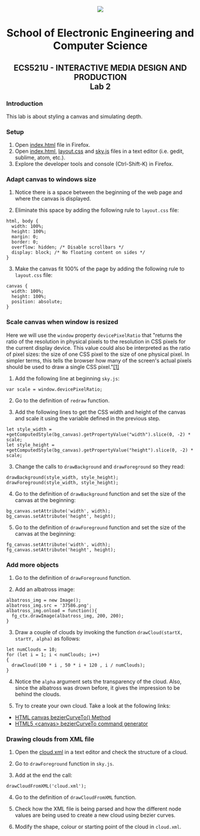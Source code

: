 <div align="center">
  <img src="https://www.qmul.ac.uk/blizard/media/blizard/images/logos/QMUL_White.png" />

# School of Electronic Engineering and Computer  Science

## ECS521U - INTERACTIVE MEDIA DESIGN AND PRODUCTION</br>Lab 2
</div>

### Introduction
This lab is about styling a canvas and simulating depth.

### Setup

1. Open [index.html](index.html) file in Firefox.
2. Open [index.html](index.html), [layout.css](layout.css) and [sky.js](sky.js) files in a text editor (i.e. gedit, sublime, atom, etc.).
3. Explore the developer tools and console (Ctrl-Shift-K) in Firefox.

### Adapt canvas to windows size

1. Notice there is a space between the beginning of the web page and where the canvas is displayed.

2. Eliminate this space by adding the following rule to `layout.css` file:

```
html, body {
  width: 100%;
  height: 100%;
  margin: 0;
  border: 0;
  overflow: hidden; /* Disable scrollbars */
  display: block; /* No floating content on sides */
}
```

3. Make the canvas fit 100% of the page by adding the following rule to `layout.css` file:

```
canvas {
  width: 100%;
  height: 100%;
  position: absolute;
}
```

### Scale canvas when window is resized

Here we will use the `window` property `devicePixelRatio` that "returns the ratio of the resolution in physical pixels to the resolution in CSS pixels for the current display device. This value could also be interpreted as the ratio of pixel sizes: the size of one CSS pixel to the size of one physical pixel. In simpler terms, this tells the browser how many of the screen's actual pixels should be used to draw a single CSS pixel."[\[1\]](https://developer.mozilla.org/en-US/docs/Web/API/Window/devicePixelRatio)

1. Add the following line at beginning `sky.js`:

```
var scale = window.devicePixelRatio;
```

2. Go to the definition of `redraw` function.

3. Add the following lines to get the CSS width and height of the canvas and scale it using the variable defined in the previous step.

```
let style_width = +getComputedStyle(bg_canvas).getPropertyValue("width").slice(0, -2) * scale;
let style_height = +getComputedStyle(bg_canvas).getPropertyValue("height").slice(0, -2) * scale;
```

3. Change the calls to `drawBackground` and `drawForeground` so they read:

```
drawBackground(style_width, style_height);
drawForeground(style_width, style_height);
```

4. Go to the definition of `drawBackground` function and set the size of the canvas at the beginning:

```
bg_canvas.setAttribute('width', width);
bg_canvas.setAttribute('height', height);
```

5. Go to the definition of `drawForeground` function and set the size of the canvas at the beginning:

```
fg_canvas.setAttribute('width', width);
fg_canvas.setAttribute('height', height);
```

### Add more objects

1. Go to the definition of `drawForeground` function.

2. Add an albatross image:

```
albatross_img = new Image();
albatross_img.src = '37586.png';
albatross_img.onload = function(){
  fg_ctx.drawImage(albatross_img, 200, 200);
}
```

3. Draw a couple of clouds by invoking the function `drawCloud(startX, startY, alpha)` as follows:

```
let numClouds = 10;
for (let i = 1; i < numClouds; i++)
{
  drawCloud(100 * i , 50 * i + 120 , i / numClouds);
}
```

4. Notice the `alpha` argument sets the transparency of the cloud. Also, since the albatross was drown before, it gives the impression to be behind the clouds.

5. Try to create your own cloud. Take a look at the following links:
* [HTML canvas bezierCurveTo() Method](https://www.w3schools.com/tags/canvas_beziercurveto.asp)
* [HTML5 \<canvas\> bezierCurveTo command generator](http://www.victoriakirst.com/beziertool/)

### Drawing clouds from XML file

1. Open the [cloud.xml](cloud.xml) in a text editor and check the structure of a cloud.

2. Go to `drawForeground` function in `sky.js`.

3. Add at the end the call:

```
drawCloudFromXML('cloud.xml');
```

4. Go to the definition of `drawCloudFromXML` function.

5. Check how the XML file is being parsed and how the different node values are being used to create a new cloud using bezier curves.

6. Modify the shape, colour or starting point of the cloud in `cloud.xml`.
